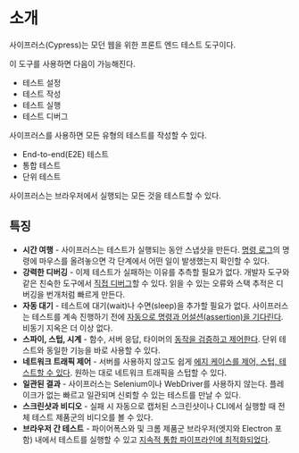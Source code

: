 # 소개

사이프러스(Cypress)는 모던 웹을 위한 프론트 엔드 테스트 도구이다.

이 도구를 사용하면 다음이 가능해진다.

- 테스트 설정
- 테스트 작성
- 테스트 실행
- 테스트 디버그

사이프러스를 사용하면 모든 유형의 테스트를 작성할 수 있다.

- End-to-end(E2E) 테스트
- 통합 테스트
- 단위 테스트

사이프러스는 브라우저에서 실행되는 모든 것을 테스트할 수 있다.

## 특징

- **시간 여행** - 사이프러스는 테스트가 실행되는 동안 스냅샷을 만든다. [명령 로그](https://docs.cypress.io/guides/core-concepts/cypress-app#Command-Log)의 명령에 마우스를 올려놓으면 각 단계에서 어떤 일이 발생했는지 확인할 수 있다.
- **강력한 디버깅** - 이제 테스트가 실패하는 이유를 추측할 필요가 없다. 개발자 도구와 같은 친숙한 도구에서 [직접 디버그](https://docs.cypress.io/guides/guides/debugging)할 수 있다. 읽을 수 있는 오류와 스택 추적은 디버깅을 번개처럼 빠르게 만든다.
- **자동 대기** - 테스트에 대기(wait)나 수면(sleep)을 추가할 필요가 없다. 사이프러스는 테스트를 계속 진행하기 전에 [자동으로 명령과 어설션(assertion)을 기다린다](https://docs.cypress.io/guides/core-concepts/introduction-to-cypress#Cypress-is-Not-Like-jQuery). 비동기 지옥은 더 이상 없다.
- **스파이, 스텁, 시계** - 함수, 서버 응답, 타이머의 [동작을 검증하고 제어한다](https://docs.cypress.io/guides/guides/stubs-spies-and-clocks). 단위 테스트와 동일한 기능을 바로 사용할 수 있다.
- **네트워크 트래픽 제어** - 서버를 사용하지 않고도 쉽게 [에지 케이스를 제어, 스텁, 테스트할 수 있다](https://docs.cypress.io/guides/guides/network-requests). 원하는 대로 네트워크 트래픽을 스텁할 수 있다.
- **일관된 결과** - 사이프러스는 Selenium이나 WebDriver를 사용하지 않는다. 플레이크가 없는 빠르고 일관되며 신뢰할 수 있는 테스트를 만날 수 있다.
- **스크린샷과 비디오** - 실패 시 자동으로 캡처된 스크린샷이나 CLI에서 실행할 때 전체 테스트 제품군의 비디오를 볼 수 있다.
- **브라우저 간 테스트** - 파이어폭스와 및 크롬 제품군 브라우저(엣지와 Electron 포함) 내에서 테스트를 실행할 수 있고 [지속적 통합 파이프라인에 최적화되었다](https://docs.cypress.io/guides/guides/cross-browser-testing).